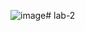 ![image](https://github.com/mukatay1/lab-2/assets/96409838/c0bfed2d-5c8d-48f8-87a2-b43383f02e0e)# lab-2
